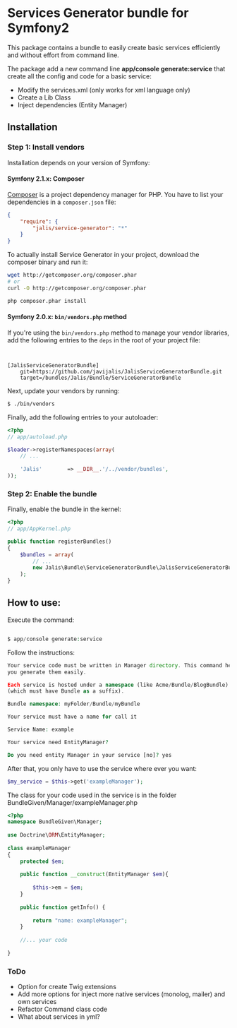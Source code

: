 # Services Generator bundle for Symfony2

This package contains a bundle to easily create basic services efficiently and without effort from command line.

The package add a new command line <strong>app/console generate:service</strong> that create all the config and code for a basic service:

- Modify the services.xml (only works for xml language only)
- Create a Lib Class
- Inject dependencies (Entity Manager)

## Installation

### Step 1: Install vendors

Installation depends on your version of Symfony:

#### Symfony 2.1.x: Composer

[Composer](http://packagist.org/about-composer) is a project dependency manager for PHP. You have to list
your dependencies in a `composer.json` file:

``` json
{
    "require": {
        "jalis/service-generator": "*"
    }
}
```
To actually install Service Generator in your project, download the composer binary and run it:

``` bash
wget http://getcomposer.org/composer.phar
# or
curl -O http://getcomposer.org/composer.phar

php composer.phar install
```

#### Symfony 2.0.x: `bin/vendors.php` method

If you're using the `bin/vendors.php` method to manage your vendor libraries,
add the following entries to the `deps` in the root of your project file:

```


[JalisServiceGeneratorBundle]
    git=https://github.com/javijalis/JalisServiceGeneratorBundle.git
    target=/bundles/Jalis/Bundle/ServiceGeneratorBundle
```

Next, update your vendors by running:

``` bash
$ ./bin/vendors
```

Finally, add the following entries to your autoloader:

``` php
<?php
// app/autoload.php

$loader->registerNamespaces(array(
    // ...
  
    'Jalis'        => __DIR__.'/../vendor/bundles',
));
```


### Step 2: Enable the bundle

Finally, enable the bundle in the kernel:

``` php
<?php
// app/AppKernel.php

public function registerBundles()
{
    $bundles = array(
        // ...
        new Jalis\Bundle\ServiceGeneratorBundle\JalisServiceGeneratorBundle(), 
    );
}
```

## How to use:

Execute the command:

``` php

$ app/console generate:service
```
Follow the instructions:

``` php
Your service code must be written in Manager directory. This command helps
you generate them easily.

Each service is hosted under a namespace (like Acme/Bundle/BlogBundle).
(which must have Bundle as a suffix).

Bundle namespace: myFolder/Bundle/myBundle

Your service must have a name for call it

Service Name: example

Your service need EntityManager?

Do you need entity Manager in your service [no]? yes

```
After that, you only have to use the service where ever you want:

``` php
$my_service = $this->get('exampleManager');
```

The class for your code used in the service is in the folder BundleGiven/Manager/exampleManager.php 
``` php
<?php
namespace BundleGiven\Manager;                                                                                                                                                                                                                                             
                                                                                
use Doctrine\ORM\EntityManager;                                                 
                                                                                                                                                                                                                                          
class exampleManager                                                               
{                                                                               
    protected $em;                                                              
                                                                                
    public function __construct(EntityManager $em){                             
                                                                                
        $this->em = $em;                                              
    }                                                                  
                                                                                                                                                            
    public function getInfo() {                                                 
                                                                      
        return "name: exampleManager";                                                                                                                          
    }                                                                           
    
    //... your code
                                                                                
}             
```

### ToDo

- Option for create Twig extensions
- Add more options for inject more native services (monolog, mailer) and own services
- Refactor Command class code
- What about services in yml?
